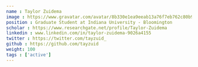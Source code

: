 ```yaml
---
name : Taylor Zuidema
image : https://www.gravatar.com/avatar/8b330e1ea9eeab13a76f7eb762c80b95?s=100&d=mp
position : Graduate Student at Indiana University - Bloomington
scholar : https://www.researchgate.net/profile/Taylor-Zuidema 
linkedin : www.linkedin.com/in/taylor-zuidema-9026a4155
twitter : https://twitter.com/tayzuid_
github : https://github.com/tayzuid
weight: 100
tags : ['active']
---
```

